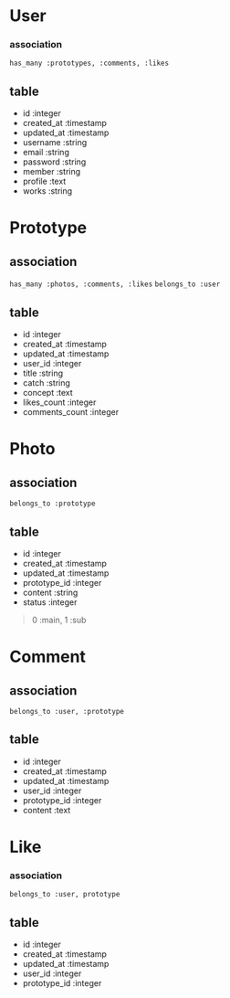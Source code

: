 # User

### association
`has_many :prototypes, :comments, :likes`

## table
- id :integer
- created_at :timestamp
- updated_at :timestamp
- username :string
- email :string
- password :string
- member :string
- profile :text
- works :string


# Prototype

## association
`has_many :photos, :comments, :likes`
`belongs_to :user`

## table
- id :integer
- created_at :timestamp
- updated_at :timestamp
- user_id :integer
- title :string
- catch :string
- concept :text
- likes_count :integer
- comments_count :integer

# Photo

## association
`belongs_to :prototype`

## table
- id :integer
- created_at :timestamp
- updated_at :timestamp
- prototype_id :integer
- content :string
- status :integer
> 0 :main, 1 :sub


# Comment

## association
`belongs_to :user, :prototype`

## table
- id :integer
- created_at :timestamp
- updated_at :timestamp
- user_id :integer
- prototype_id :integer
- content :text


# Like
### association
`belongs_to :user, prototype`

## table
- id :integer
- created_at :timestamp
- updated_at :timestamp
- user_id :integer
- prototype_id :integer
